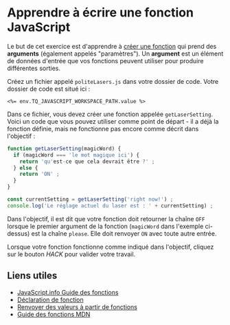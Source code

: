 # Apprendre à écrire une fonction JavaScript

Le but de cet exercice est d'apprendre à [créer une fonction](https://developer.mozilla.org/en-US/docs/Web/JavaScript/Guide/Functions) qui prend des **arguments** (également appelés "paramètres"). Un **argument** est un élément de données d'entrée que vos fonctions peuvent utiliser pour produire différentes sorties.

Créez un fichier appelé `politeLasers.js` dans votre dossier de code. Votre dossier de code est situé ici :

`<%= env.TQ_JAVASCRIPT_WORKSPACE_PATH.value %>`

Dans ce fichier, vous devez créer une fonction appelée `getLaserSetting`. Voici un code que vous pouvez utiliser comme point de départ - il a déjà la fonction définie, mais ne fonctionne pas encore comme décrit dans l'objectif :

```js
function getLaserSetting(magicWord) {
  if (magicWord === 'le mot magique ici') {
    return 'qu'est-ce que cela devrait être ?' ;
  } else {
    return 'ON' ;
  }
}

const currentSetting = getLaserSetting('right now!') ;
console.log('Le réglage actuel du laser est : ' + currentSetting) ;
```

Dans l'objectif, il est dit que votre fonction doit retourner la chaîne `OFF` lorsque le premier argument de la fonction (`magicWord` dans l'exemple ci-dessus) est la chaîne `please`. Elle doit renvoyer `ON` avec toute autre entrée.

Lorsque votre fonction fonctionne comme indiqué dans l'objectif, cliquez sur le bouton *HACK* pour valider votre travail.

## Liens utiles

* [JavaScript.info Guide des fonctions](https://fr.javascript.info/function-basics)
* [Déclaration de fonction](https://fr.javascript.info/function-basics#declaration-de-fonction)
* [Renvoyer des valeurs à partir de fonctions](https://fr.javascript.info/function-basics#renvoyer-une-valeur)
* [Guide des fonctions MDN](https://developer.mozilla.org/fr/docs/Web/JavaScript/Guide/Functions)

